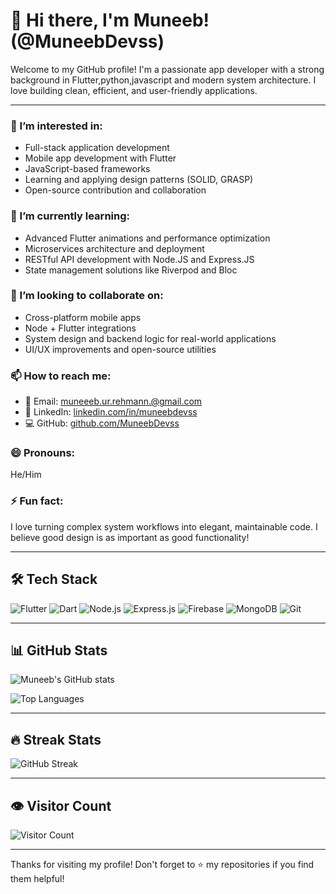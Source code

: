 # 👋 Hi there, I'm Muneeb! (@MuneebDevss)

Welcome to my GitHub profile! I'm a passionate app developer with a strong background in  Flutter,python,javascript and modern system architecture. I love building clean, efficient, and user-friendly applications.

---

### 👀 I’m interested in:
- Full-stack application development
- Mobile app development with Flutter
- JavaScript-based frameworks 
- Learning and applying design patterns (SOLID, GRASP)
- Open-source contribution and collaboration

### 🌱 I’m currently learning:
- Advanced Flutter animations and performance optimization
- Microservices architecture and deployment
- RESTful API development with Node.JS and Express.JS
- State management solutions like Riverpod and Bloc

### 💞️ I’m looking to collaborate on:
- Cross-platform mobile apps
- Node + Flutter integrations
- System design and backend logic for real-world applications
- UI/UX improvements and open-source utilities

### 📫 How to reach me:
- 📧 Email: muneeeb.ur.rehmann.@gmail.com
- 💼 LinkedIn: [linkedin.com/in/muneebdevss](https://www.linkedin.com/in/muneeb-ur-rehman-971b42313/)
- 💻 GitHub: [github.com/MuneebDevss](https://github.com/MuneebDevss)

### 😄 Pronouns:
He/Him

### ⚡ Fun fact:
I love turning complex system workflows into elegant, maintainable code. I believe good design is as important as good functionality!

---

## 🛠️ Tech Stack

![Flutter](https://img.shields.io/badge/Flutter-02569B?style=for-the-badge&logo=flutter&logoColor=white)
![Dart](https://img.shields.io/badge/Dart-0175C2?style=for-the-badge&logo=dart&logoColor=white)
![Node.js](https://img.shields.io/badge/Node.js-339933?style=for-the-badge&logo=nodedotjs&logoColor=white)
![Express.js](https://img.shields.io/badge/Express.js-000000?style=for-the-badge&logo=express&logoColor=white)
![Firebase](https://img.shields.io/badge/Firebase-FFCA28?style=for-the-badge&logo=firebase&logoColor=black)
![MongoDB](https://img.shields.io/badge/MongoDB-47A248?style=for-the-badge&logo=mongodb&logoColor=white)
![Git](https://img.shields.io/badge/Git-F05032?style=for-the-badge&logo=git&logoColor=white)

---

## 📊 GitHub Stats

![Muneeb's GitHub stats](https://github-readme-stats.vercel.app/api?username=MuneebDevss&show_icons=true&theme=tokyonight)

![Top Languages](https://github-readme-stats.vercel.app/api/top-langs/?username=MuneebDevss&layout=compact&theme=tokyonight)

---

## 🔥 Streak Stats

![GitHub Streak](https://streak-stats.demolab.com/?user=MuneebDevss&theme=tokyonight)


---

## 👁️ Visitor Count

![Visitor Count](https://komarev.com/ghpvc/?username=MuneebDevss&color=blue)

---

Thanks for visiting my profile! Don't forget to ⭐️ my repositories if you find them helpful!
